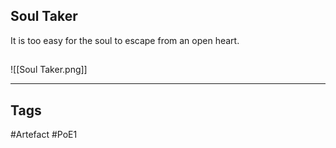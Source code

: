 ## Soul Taker
It is too easy for the soul to escape from an open heart.
##
![[Soul Taker.png]]

---
## Tags
#Artefact
#PoE1
